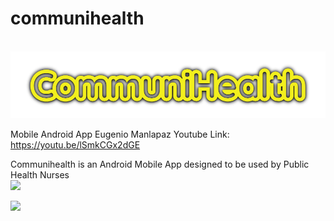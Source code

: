 # communihealth
<br/>
<img src="https://github.com/emanlapaz/communihealth/blob/master/app/src/main/res/drawable/communihealth.png">

<br/>

Mobile Android App
Eugenio Manlapaz
Youtube Link: https://youtu.be/lSmkCGx2dGE

Communihealth is an Android Mobile App designed to be used by Public Health Nurses
<br/>
<img src="[https://github.com/emanlapaz/moviesApp/blob/main/src/images/homepage.png](https://github.com/emanlapaz/communihealth/blob/master/app/src/main/res/drawable/login.png)">


<img src="[https://github.com/emanlapaz/moviesApp/blob/main/src/images/homepage.png](https://github.com/emanlapaz/communihealth/blob/master/app/src/main/res/drawable/login.png)">


